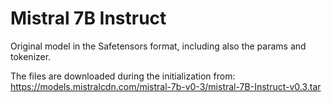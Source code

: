 # Mistral 7B Instruct

Original model in the Safetensors format, including also the params and tokenizer.

The files are downloaded during the initialization from:
https://models.mistralcdn.com/mistral-7b-v0-3/mistral-7B-Instruct-v0.3.tar
